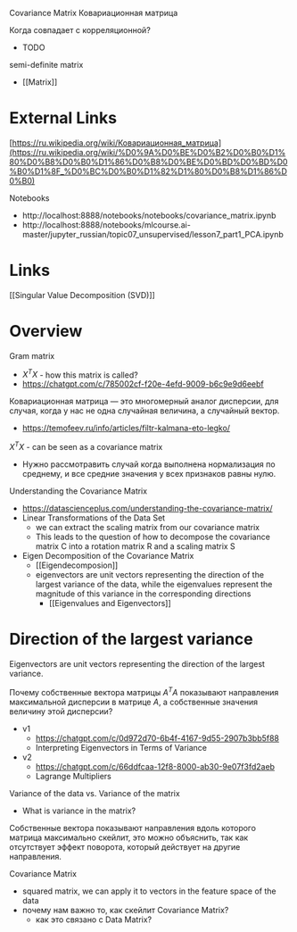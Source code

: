 
Covariance Matrix
Ковариационная матрица

Когда совпадает с корреляционной?
- TODO

semi-definite matrix
- [[Matrix]]

# External Links

[https://ru.wikipedia.org/wiki/Ковариационная_матрица](https://ru.wikipedia.org/wiki/%D0%9A%D0%BE%D0%B2%D0%B0%D1%80%D0%B8%D0%B0%D1%86%D0%B8%D0%BE%D0%BD%D0%BD%D0%B0%D1%8F_%D0%BC%D0%B0%D1%82%D1%80%D0%B8%D1%86%D0%B0)

Notebooks
- http://localhost:8888/notebooks/notebooks/covariance_matrix.ipynb
- http://localhost:8888/notebooks/mlcourse.ai-master/jupyter_russian/topic07_unsupervised/lesson7_part1_PCA.ipynb

# Links

[[Singular Value Decomposition (SVD)]]

# Overview
 
Gram matrix
- $X^TX$ - how this matrix is called?
- https://chatgpt.com/c/785002cf-f20e-4efd-9009-b6c9e9d6eebf

Ковариационная матрица — это многомерный аналог дисперсии, для случая, когда у нас не одна случайная величина, а случайный вектор.
- https://temofeev.ru/info/articles/filtr-kalmana-eto-legko/

$X^TX$ - can be seen as a covariance matrix
- Нужно рассмотравить случай когда выполнена нормализация по среднему, и все средние значения у всех признаков равны нулю.

Understanding the Covariance Matrix
- https://datascienceplus.com/understanding-the-covariance-matrix/
- Linear Transformations of the Data Set
	- we can extract the scaling matrix from our covariance matrix
	- This leads to the question of how to decompose the covariance matrix C into a rotation matrix R and a scaling matrix S
- Eigen Decomposition of the Covariance Matrix
	- [[Eigendecomposion]]
	- eigenvectors are unit vectors representing the direction of the largest variance of the data, while the eigenvalues represent the magnitude of this variance in the corresponding directions
		- [[Eigenvalues and Eigenvectors]]

# Direction of the largest variance

Eigenvectors are unit vectors representing the direction of the largest variance.

Почему собственные вектора матрицы $A^TA$ показывают направления максимальной дисперсии в матрице $A$, а собственные значения величину этой дисперсии?
- v1
	- https://chatgpt.com/c/0d972d70-6b4f-4167-9d55-2907b3bb5f88
	- Interpreting Eigenvectors in Terms of Variance
- v2
	- https://chatgpt.com/c/66ddfcaa-12f8-8000-ab30-9e07f3fd2aeb
	- Lagrange Multipliers

Variance of the data vs. Variance of the matrix
- What is variance in the matrix?

Собственные вектора показывают направления вдоль которого матрица максимально скейлит, это можно объяснить, так как отсутствует эффект поворота, который действует на другие направления.

Covariance Matrix
- squared matrix, we can apply it to vectors in the feature space of the data
- почему нам важно то, как скейлит Covariance Matrix?
	- как это связано с Data Matrix?
